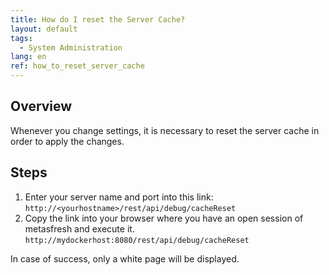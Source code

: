 ```yaml
---
title: How do I reset the Server Cache?
layout: default
tags:
  - System Administration
lang: en
ref: how_to_reset_server_cache
---
```


## Overview
Whenever you change settings, it is necessary to reset the server cache in order to apply the changes.

## Steps

1. Enter your server name and port into this link:
`http://<yourhostname>/rest/api/debug/cacheReset`
1. Copy the link into your browser where you have an open session of metasfresh and execute it.<br>
`http://mydockerhost:8080/rest/api/debug/cacheReset`

In case of success, only a white page will be displayed.
